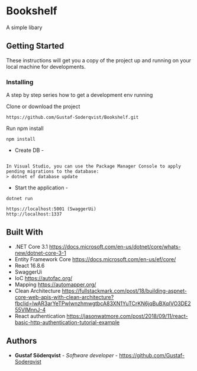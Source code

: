 # Bookshelf

A simple libary

## Getting Started

These instructions will get you a copy of the project up and running on your local machine for developments.

### Installing

A step by step series how to get a development env running


Clone or download the project 
```
https://github.com/Gustaf-Soderqvist/Bookshelf.git
```

Run npm install
```
npm install
```

- Create DB -
```

In Visual Studio, you can use the Package Manager Console to apply pending migrations to the database:
> dotnet ef database update

```

- Start the application -
```
dotnet run

https://localhost:5001 (SwaggerUi)
http://localhost:1337 
```


## Built With

* .NET Core 3.1 https://docs.microsoft.com/en-us/dotnet/core/whats-new/dotnet-core-3-1
* Entity Framework Core https://docs.microsoft.com/en-us/ef/core/
* React 16.8.6
* SwaggerUi
* IoC https://autofac.org/
* Mapping https://automapper.org/
* Clean Architecture https://fullstackmark.com/post/18/building-aspnet-core-web-apis-with-clean-architecture?fbclid=IwAR3arYeTPwlwnzhmwgtbcA83XN1YuTCrKN6jqBuBXqIVO3DE255VIMnnJ-4
* React authentication 
https://jasonwatmore.com/post/2018/09/11/react-basic-http-authentication-tutorial-example


## Authors

* **Gustaf Söderqvist** - *Software developer* - https://github.com/Gustaf-Soderqvist

